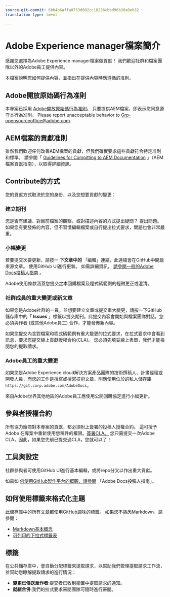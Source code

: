 ```yaml
---
source-git-commit: 6bb4b6affa0753d602cc18256cbbd96b38a0eb32
translation-type: tm+mt

---
```

# Adobe Experience manager檔案簡介

感謝您選擇為Adobe Experience manager檔案做貢獻！ 我們歡迎社群和檔案團隊以外的Adobe員工提供內容。

本檔案說明您如何提供內容，並指出在提供內容時應遵循的准則。

## Adobe開放原始碼行為准則

本專案已採用 [Adobe開放原始碼行為准則](code-of-conduct.md)。 只要提供AEM檔案，即表示您同意遵守本行為准則。 Please report unacceptable behavior to [Grp-opensourceoffice@adobe.com](mailto:Grp-opensourceoffice@adobe.com).

## AEM檔案的貢獻准則

雖然我們歡迎任何改善AEM檔案的貢獻，但我們確實要求這些貢獻符合特定准則和標準。 請參閱「 [Guidelines for Compitting to AEM Documentation](guidelines.md) 」（AEM檔案貢獻指南），以取得詳細資訊。

## Contribute的方式

您的貢獻方式取決於您的身份，以及您想要貢獻的變更：

### 建立期刊

您是否有建議、對目前檔案的觀察，或對描述內容的方式提出疑問？ 提出問題。 如果您有要發佈的內容，但不習慣編輯檔案或自行提出拉式要求，問題也會非常嚴重。

### 小幅變更

若要提交次要更新，請按一 **下文章中的** 「編輯」連結，此連結會在GitHub中開啟來源文章。 使用GitHub UI進行更新。 如需詳細資訊， [請參閱一般的Adobe Docs投稿人指南](https://docs.adobe.com/help/en/contributor/contributor-guide/introduction.html) 。

Adobe使用條款涵蓋您提交之本回購檔案及程式碼範例的輕微更正或澄清。

### 社群成員的重大變更或新文章

如果您是Adobe社群的一員，並想要建立文章或提交重大變更，請按一下GitHub儲存庫中的「 **Issues** 」標籤以提交期刊。此提交內容會開始與檔案團隊對話。您必須與作者 (或其他Adobe員工) 合作，才能發佈新內容。

如果您提交內含對檔案和程式碼範例有重大變更的拉式要求，在拉式要求中會看到訊息，要求您提交線上貢獻授權合約(CLA)。 您必須先填妥線上表單，我們才能檢閱您的提取請求。

### Adobe員工的重大變更

如果您是Adobe Experience cloud解決方案產品團隊的技術撰稿人、計畫經理或開發人員，而您的工作是撰寫或撰寫技術文章，則應使用位於的私人儲存庫 `https://git.corp.adobe.com/AdobeDocs`。

來自Adobe世界其他地區的Adobe員工應使用公開回購協定進行小幅更新。

## 參與者授權合約

所有協力廠商對本專案的貢獻，都必須附上簽署的投稿人授權合約。 這可授予 Adobe 在專案中重新使用您稿件的權限。[簽署CLA。](https://opensource.adobe.com/cla.html) 您只需提交一次Adobe CLA，因此，如果您先前已提交過CLA，您就可以了！

## 工具與設定

社群參與者可使用GitHub UI進行基本編輯，或將repo分叉以作出重大貢獻。

如需如 [何使用GitHub製作平台的概觀，請參閱](https://docs.adobe.com/help/en/contributor/contributor-guide/introduction.html) 「Adobe Docs投稿人指南」。

## 如何使用標籤來格式化主題

此儲存庫中的所有文章都使用GitHub調味的標籤。 如果您不熟悉Markdown，請參閱：

* [Markdown基本概念](https://help.github.com/articles/getting-started-with-writing-and-formatting-on-github/)
* [可列印的下拉式標籤表](https://guides.github.com/pdfs/markdown-cheatsheet-online.pdf)

## 標籤

在公共儲存庫中，會自動分配標籤來提取請求，以幫助我們管理提取請求工作流，並幫助您瞭解提取請求的進行情況：

* **變更已傳送至作者**:提交者已收到擱置中提取請求的通知。
* **就緒合併**:我們的拉式要求審閱團隊可隨時進行審閱。
